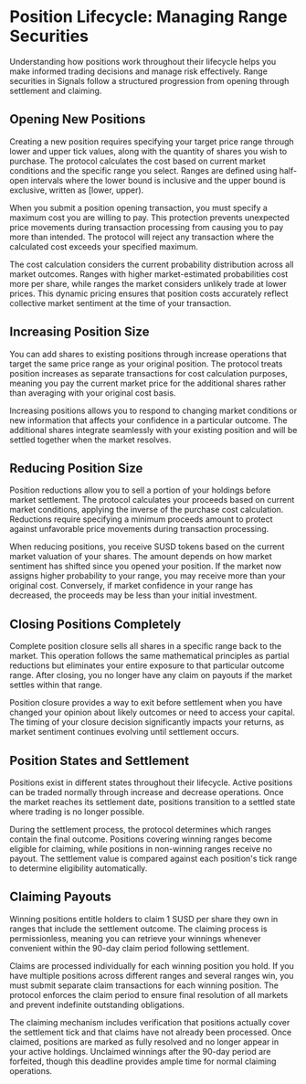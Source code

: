 # Position Lifecycle: Managing Range Securities

Understanding how positions work throughout their lifecycle helps you make informed trading decisions and manage risk effectively. Range securities in Signals follow a structured progression from opening through settlement and claiming.

## Opening New Positions

Creating a new position requires specifying your target price range through lower and upper tick values, along with the quantity of shares you wish to purchase. The protocol calculates the cost based on current market conditions and the specific range you select. Ranges are defined using half-open intervals where the lower bound is inclusive and the upper bound is exclusive, written as [lower, upper).

When you submit a position opening transaction, you must specify a maximum cost you are willing to pay. This protection prevents unexpected price movements during transaction processing from causing you to pay more than intended. The protocol will reject any transaction where the calculated cost exceeds your specified maximum.

The cost calculation considers the current probability distribution across all market outcomes. Ranges with higher market-estimated probabilities cost more per share, while ranges the market considers unlikely trade at lower prices. This dynamic pricing ensures that position costs accurately reflect collective market sentiment at the time of your transaction.

## Increasing Position Size

You can add shares to existing positions through increase operations that target the same price range as your original position. The protocol treats position increases as separate transactions for cost calculation purposes, meaning you pay the current market price for the additional shares rather than averaging with your original cost basis.

Increasing positions allows you to respond to changing market conditions or new information that affects your confidence in a particular outcome. The additional shares integrate seamlessly with your existing position and will be settled together when the market resolves.

## Reducing Position Size

Position reductions allow you to sell a portion of your holdings before market settlement. The protocol calculates your proceeds based on current market conditions, applying the inverse of the purchase cost calculation. Reductions require specifying a minimum proceeds amount to protect against unfavorable price movements during transaction processing.

When reducing positions, you receive SUSD tokens based on the current market valuation of your shares. The amount depends on how market sentiment has shifted since you opened your position. If the market now assigns higher probability to your range, you may receive more than your original cost. Conversely, if market confidence in your range has decreased, the proceeds may be less than your initial investment.

## Closing Positions Completely

Complete position closure sells all shares in a specific range back to the market. This operation follows the same mathematical principles as partial reductions but eliminates your entire exposure to that particular outcome range. After closing, you no longer have any claim on payouts if the market settles within that range.

Position closure provides a way to exit before settlement when you have changed your opinion about likely outcomes or need to access your capital. The timing of your closure decision significantly impacts your returns, as market sentiment continues evolving until settlement occurs.

## Position States and Settlement

Positions exist in different states throughout their lifecycle. Active positions can be traded normally through increase and decrease operations. Once the market reaches its settlement date, positions transition to a settled state where trading is no longer possible.

During the settlement process, the protocol determines which ranges contain the final outcome. Positions covering winning ranges become eligible for claiming, while positions in non-winning ranges receive no payout. The settlement value is compared against each position's tick range to determine eligibility automatically.

## Claiming Payouts

Winning positions entitle holders to claim 1 SUSD per share they own in ranges that include the settlement outcome. The claiming process is permissionless, meaning you can retrieve your winnings whenever convenient within the 90-day claim period following settlement.

Claims are processed individually for each winning position you hold. If you have multiple positions across different ranges and several ranges win, you must submit separate claim transactions for each winning position. The protocol enforces the claim period to ensure final resolution of all markets and prevent indefinite outstanding obligations.

The claiming mechanism includes verification that positions actually cover the settlement tick and that claims have not already been processed. Once claimed, positions are marked as fully resolved and no longer appear in your active holdings. Unclaimed winnings after the 90-day period are forfeited, though this deadline provides ample time for normal claiming operations.

